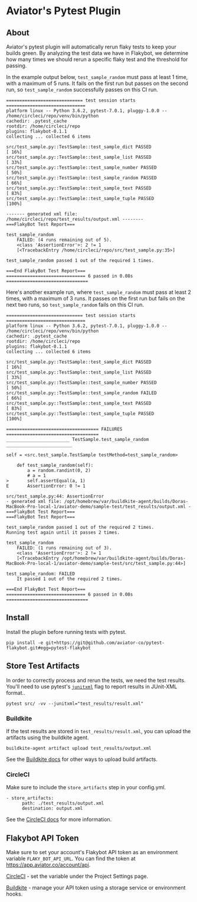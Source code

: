 # Aviator's Pytest Plugin
## About

Aviator's pytest plugin will automatically rerun flaky tests to keep your builds green. By analyzing the test data we have in Flakybot, we determine how many times we should rerun a specific flaky test and the threshold for passing. 

In the example output below, `test_sample_random` must pass at least 1 time, with a maximum of 5 runs. It fails on the first run but passes on the second run, so `test_sample_random` successfully passes on this CI run.
```
============================= test session starts ==============================
platform linux -- Python 3.6.2, pytest-7.0.1, pluggy-1.0.0 -- /home/circleci/repo/venv/bin/python
cachedir: .pytest_cache
rootdir: /home/circleci/repo
plugins: flakybot-0.1.1
collecting ... collected 6 items                                                              

src/test_sample.py::TestSample::test_sample_dict PASSED                  [ 16%]
src/test_sample.py::TestSample::test_sample_list PASSED                  [ 33%]
src/test_sample.py::TestSample::test_sample_number PASSED                [ 50%]
src/test_sample.py::TestSample::test_sample_random PASSED                [ 66%]
src/test_sample.py::TestSample::test_sample_text PASSED                  [ 83%]
src/test_sample.py::TestSample::test_sample_tuple PASSED                 [100%]

------- generated xml file: /home/circleci/repo/test_results/output.xml --------
===FlakyBot Test Report===

test_sample_random
    FAILED: (4 runs remaining out of 5).
	<class 'AssertionError'>: 2 != 1
	[<TracebackEntry /home/circleci/repo/src/test_sample.py:35>]
	
test_sample_random passed 1 out of the required 1 times.

===End FlakyBot Test Report===
============================== 6 passed in 0.08s ===============================
```

Here's another example run, where `test_sample_random` must pass at least 2 times, with a maximum of 3 runs. It passes on the first run but fails on the next two runs, so `test_sample_random` fails on this CI run.

```
============================= test session starts ==============================
platform linux -- Python 3.6.2, pytest-7.0.1, pluggy-1.0.0 -- /home/circleci/repo/venv/bin/python
cachedir: .pytest_cache
rootdir: /home/circleci/repo
plugins: flakybot-0.1.1
collecting ... collected 6 items                                                              

src/test_sample.py::TestSample::test_sample_dict PASSED                  [ 16%]
src/test_sample.py::TestSample::test_sample_list PASSED                  [ 33%]
src/test_sample.py::TestSample::test_sample_number PASSED                [ 50%]
src/test_sample.py::TestSample::test_sample_random FAILED                [ 66%]
src/test_sample.py::TestSample::test_sample_text PASSED                  [ 83%]
src/test_sample.py::TestSample::test_sample_tuple PASSED                 [100%]

=================================== FAILURES ===================================
________________________ TestSample.test_sample_random _________________________
 
self = <src.test_sample.TestSample testMethod=test_sample_random>
 
    def test_sample_random(self):
        a = random.randint(0, 2)
        # a = 1
>       self.assertEqual(a, 1)
E       AssertionError: 0 != 1
 
src/test_sample.py:44: AssertionError
- generated xml file: /opt/homebrew/var/buildkite-agent/builds/Doras-MacBook-Pro-local-1/aviator-demo/sample-test/test_results/output.xml -===FlakyBot Test Report===
===FlakyBot Test Report===

test_sample_random passed 1 out of the required 2 times.
Running test again until it passes 2 times.
 
test_sample_random
	FAILED: (1 runs remaining out of 3).
	<class 'AssertionError'>: 2 != 1
	[<TracebackEntry /opt/homebrew/var/buildkite-agent/builds/Doras-MacBook-Pro-local-1/aviator-demo/sample-test/src/test_sample.py:44>]
 
test_sample_random: FAILED
	It passed 1 out of the required 2 times.

===End FlakyBot Test Report===
============================== 6 passed in 0.08s ===============================
```

## Install

Install the plugin before running tests with pytest.

```
pip install -e git+https://git@github.com/aviator-co/pytest-flakybot.git#egg=pytest-flakybot
```

## Store Test Artifacts

In order to correctly process and rerun the tests, we need the test results. You'll need to use pytest's [`junitxml`](https://docs.pytest.org/en/7.1.x/_modules/_pytest/junitxml.html) flag to report results in JUnit-XML format..

```
pytest src/ -vv --junitxml="test_results/result.xml"
```

### Buildkite

If the test results are stored in `test_results/result.xml`, you can upload the artifacts using the buildkite agent.

```
buildkite-agent artifact upload test_results/output.xml
```
See the [Buildkite docs](https://buildkite.com/docs/pipelines/artifacts) for other ways to upload build artifacts.

### CircleCI

Make sure to include the `store_artifacts` step in your config.yml.
```
- store_artifacts:
      path: ./test_results/output.xml
      destination: output.xml
```
See the [CircleCI docs](https://circleci.com/docs/artifacts) for more information.

## Flakybot API Token
Make sure to set your account's Flakybot API token as an environment variable `FLAKY_BOT_API_URL`. You can find the token at https://app.aviator.co/account/api.

[CircleCI](https://circleci.com/docs/env-vars) - set the variable under the Project Settings page.

[Buildkite](https://buildkite.com/docs/pipelines/secrets) - manage your API token using a storage service or environment hooks.
